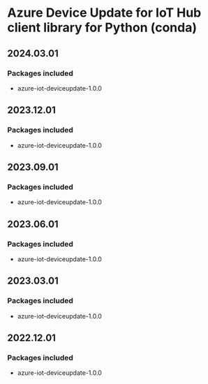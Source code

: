 # Azure Device Update for IoT Hub client library for Python (conda)

## 2024.03.01

### Packages included

- azure-iot-deviceupdate-1.0.0

## 2023.12.01

### Packages included

- azure-iot-deviceupdate-1.0.0

## 2023.09.01

### Packages included

- azure-iot-deviceupdate-1.0.0

## 2023.06.01

### Packages included

- azure-iot-deviceupdate-1.0.0

## 2023.03.01

### Packages included

- azure-iot-deviceupdate-1.0.0

## 2022.12.01

### Packages included

- azure-iot-deviceupdate-1.0.0
